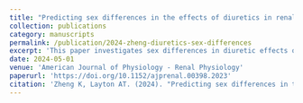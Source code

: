 ```yaml
---
title: "Predicting sex differences in the effects of diuretics in renal epithelial transport during angiotensin II-induced hypertension"
collection: publications
category: manuscripts
permalink: /publication/2024-zheng-diuretics-sex-differences
excerpt: 'This paper investigates sex differences in diuretic effects on renal epithelial transport under angiotensin II-induced hypertension.'
date: 2024-05-01
venue: 'American Journal of Physiology - Renal Physiology'
paperurl: 'https://doi.org/10.1152/ajprenal.00398.2023'
citation: 'Zheng K, Layton AT. (2024). "Predicting sex differences in the effects of diuretics in renal epithelial transport during angiotensin II-induced hypertension." <i>Am J Physiol Renal Physiol</i>, 326(5):F737-F750. doi:10.1152/ajprenal.00398.2023. PMID: 38482554; PMCID: PMC11918343.'
---
```

